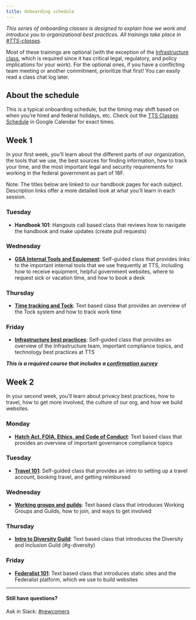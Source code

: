 ```yaml
---
title: Onboarding schedule
---
```


_This series of onboarding classes is designed to explain how we work and introduce you to organizational best practices. All trainings take place in [#TTS-classes](https://gsa-tts.slack.com/messages/TTS-classes/)._

Most of these trainings are optional (with the exception of the [Infrastructure class](/classes/#infrastructure-team), which is required since it has critical legal, regulatory, and policy implications for your work). For the optional ones, if you have a conflicting team meeting or another commitment, prioritize that first! You can easily read a class chat log later.

## About the schedule

This is a typical onboarding schedule, but the timing may shift based on when you’re hired and federal holidays, etc. Check out the [TTS Classes Schedule](https://calendar.google.com/calendar/embed?src=gsa.gov_gi2e1fc66fh4v5in8ogsm0v8oo%40group.calendar.google.com&ctz=America%2FChicago) in Google Calendar for exact times.

## Week 1
In your first week, you’ll learn about the different parts of our organization, the tools that we use, the best sources for finding information, how to track your time, and the most important legal and security requirements for working in the federal government as part of 18F.

Note: The titles below are linked to our handbook pages for each subject. Description links offer a more detailed look at what you’ll learn in each session.

### Tuesday
* **Handbook 101**: Hangouts call based class that reviews how to navigate the handbook and make updates (create pull requests)

### Wednesday
* [**GSA Internal Tools and Equipment**](/gsa-internal-tools): Self-guided class that provides links to the important internal tools that we use frequently at TTS, including how to receive equipment, helpful government websites, where to request sick or vacation time, and how to book a desk

### Thursday
* [**Time tracking and Tock**](/tock): Text based class that provides an overview of the Tock system and how to track work time

### Friday
* [**Infrastructure best practices**](/intro-to-18f-infrastructure): Self-guided class that provides an overview of the Infrastructure team, important compliance topics, and technology best practices at TTS

***This is a required course that includes a [confirmation survey](https://goo.gl/forms/VP4Ci9Ed3r6UxG6H3)***

## Week 2
In your second week, you’ll learn about privacy best practices, how to travel, how to get more involved, the culture of our org, and how we build websites.

### Monday
* [**Hatch Act, FOIA, Ethics, and Code of Conduct**](https://github.com/18F/code-of-conduct/blob/master/code-of-conduct.md): Text based class that provides an overview of important governance compliance topics

### Tuesday
* [**Travel 101**](/travel-101): Self-guided class that provides an intro to setting up a travel account, booking travel, and getting reimbursed

### Wednesday
* [**Working groups and guilds**](/working-groups-and-guilds-101): Text based class that introduces Working Groups and Guilds, how to join, and ways to get involved

### Thursday
* [**Intro to Diversity Guild**](/diversity): Text based class that introduces the Diversity and Inclusion Guild (#g-diversity)

### Friday
* [**Federalist 101**](/federalist): Text based class that introduces static sites and the Federalist platform, which we use to build websites

---

#### Still have questions?

Ask in Slack: [#newcomers](https://gsa-tts.slack.com/messages/newcomers)
